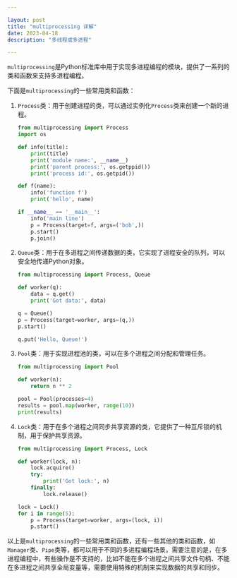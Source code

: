 ```yaml
---

layout: post
title: "multiprocessing 详解"
date: 2023-04-18
description: "多线程或多进程"

---
```


`multiprocessing`是Python标准库中用于实现多进程编程的模块，提供了一系列的类和函数来支持多进程编程。

下面是`multiprocessing`的一些常用类和函数：

1. `Process`类：用于创建进程的类，可以通过实例化`Process`类来创建一个新的进程。

   ```python
   from multiprocessing import Process
   import os
   
   def info(title):
       print(title)
       print('module name:', __name__)
       print('parent process:', os.getppid())
       print('process id:', os.getpid())
   
   def f(name):
       info('function f')
       print('hello', name)
   
   if __name__ == '__main__':
       info('main line')
       p = Process(target=f, args=('bob',))
       p.start()
       p.join()
   ```

2. `Queue`类：用于在多进程之间传递数据的类，它实现了进程安全的队列，可以安全地传递Python对象。

   ```python
   from multiprocessing import Process, Queue
   
   def worker(q):
       data = q.get()
       print('Got data:', data)
   
   q = Queue()
   p = Process(target=worker, args=(q,))
   p.start()
   
   q.put('Hello, Queue!')
   ```

3. `Pool`类：用于实现进程池的类，可以在多个进程之间分配和管理任务。

   ```python
   from multiprocessing import Pool
   
   def worker(n):
       return n ** 2
   
   pool = Pool(processes=4)
   results = pool.map(worker, range(10))
   print(results)
   ```

4. `Lock`类：用于在多个进程之间同步共享资源的类，它提供了一种互斥锁的机制，用于保护共享资源。

   ```python
   from multiprocessing import Process, Lock
   
   def worker(lock, n):
       lock.acquire()
       try:
           print('Got lock:', n)
       finally:
           lock.release()
   
   lock = Lock()
   for i in range(5):
       p = Process(target=worker, args=(lock, i))
       p.start()
   ```

以上是`multiprocessing`的一些常用类和函数，还有一些其他的类和函数，如`Manager`类、`Pipe`类等，都可以用于不同的多进程编程场景。需要注意的是，在多进程编程中，有些操作是不支持的，比如不能在多个进程之间共享文件句柄、不能在多进程之间共享全局变量等，需要使用特殊的机制来实现数据的共享和同步。

